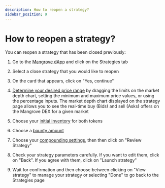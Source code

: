 ```yaml
---
description: How to reopen a strategy?
sidebar_position: 9
---
```



# How to reopen a strategy?

You can reopen a strategy that has been closed previously:

1. Go to the [Mangrove dApp](https://app.mangrove.exchange/) and click on the Strategies tab

2. Select a close strategy that you would like to reopen

3. On the card that appears, click on "Yes, continue"

4. [Determine your desired price range](../../../kandel/how-does-kandel-work/parameters.md) by dragging the limits on the market depth chart, setting the minimum and maximum price values, or using the percentage inputs. The market depth chart displayed on the strategy page allows you to see the real-time buy (Bids) and sell (Asks) offers on the Mangrove DEX for a given market

5. Choose your [initial inventory](../../../kandel/how-does-kandel-work/parameters.md) for both tokens

6. Choose a [bounty amount](../../../kandel/how-does-kandel-work/parameters.md)

7. Choose your [compounding settings](../../../kandel/how-does-kandel-work/compounding.md), then then click on "Review Strategy"

8. Check your strategy parameters carefully. If you want to edit them, click on "Back". If you agree with them, click on "Launch strategy"

9. Wait for confirmation and then choose between clicking on "View strategy" to manage your strategy or selecting "Done" to go back to the Strategies page


